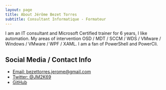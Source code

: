 ```yaml
---
layout: page
title: About Jérôme Bezet Torres
subtitle: Consultant Informatique - Formateur
---
```

<script type="application/ld+json">
{
  "@context": "http://schema.org/",
  "@type": "Person",
  "name": "Jérôme Bezet-Torres",
  "jobTitle": "Consultant Informatique - Formateur",
  "address": {
        "@type": "PostalAddress",
        "addressLocality": "Rhone Alpes",
        "addressRegion": "FR"
      },
  "url": "https://JM2K69.github.io",
  "sameAs" : [ "https://twitter.com/JM2K69",
            "https://github.com/JM2K69"]
    }
}
</script>

I am an IT consultant and Microsoft Certified trainer for 6 years, I like automation. My areas of intervention OSD / MDT / SCCM / WDS / VMware / Windows / VMware / WPF / XAML. I am a fan of PowerShell and PowerCli.

## Social Media / Contact Info
* [Email: bezettorres.jerome@gmail.com](mailto:bezettorres.jerome@gmail.com)
* [Twitter: @JM2K69](https://twitter.com/KevinMarquette)
* [GitHub](https://github.com/JM2K69)
